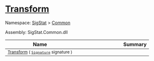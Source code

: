 # [Transform](./BasicMetadataExtraction-100663456.md)

Namespace: [SigStat]() > [Common](./../README.md)

Assembly: SigStat.Common.dll

| Name | Summary  |
| ------| -----------:|
| <sub>[Transform](./BasicMetadataExtraction-100663456.md) ( [`Signature`](./../Signature.md) signature )</sub> | <img width=225/><sub></sub>
